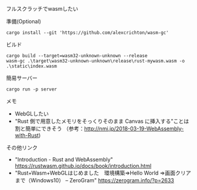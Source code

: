 フルスクラッチでwasmしたい

準備(Optional)
```
cargo install --git 'https://github.com/alexcrichton/wasm-gc'
```

ビルド
```
cargo build --target=wasm32-unknown-unknown --release
wasm-gc .\target\wasm32-unknown-unknown\release\rust-mywasm.wasm -o .\static\index.wasm
```

簡易サーバー
```
cargo run -p server
```

メモ
- WebGLしたい
- "Rust 側で用意したメモリをそっくりそのまま Canvas に挿入する"ことは割と簡単にできそう
  （参考：http://nmi.jp/2018-03-19-WebAssembly-with-Rust)

その他リンク
- "Introduction - Rust and WebAssembly"
  https://rustwasm.github.io/docs/book/introduction.html
- "Rust+Wasm+WebGLはじめました　環境構築=>Hello World =>画面クリアまで（Windows10） – ZeroGram"
  https://zerogram.info/?p=2633
